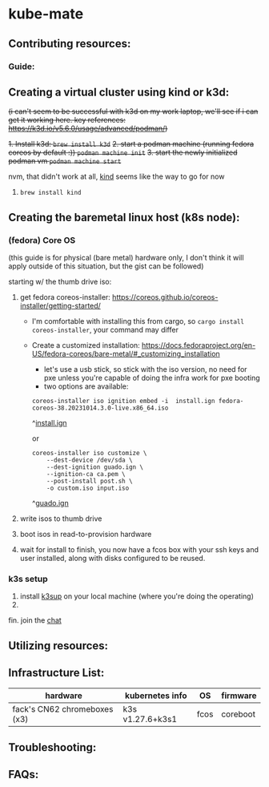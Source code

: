 # kube-mate

## Contributing resources:

### Guide:

## Creating a virtual cluster using kind or k3d:

~~(i can't seem to be successful with k3d on my work laptop, we'll see if i can get it working here. key references: https://k3d.io/v5.6.0/usage/advanced/podman/)~~

~~1. Install k3d: `brew install k3d`~~
~~2. start a podman machine (running fedora coreos by default :)) `podman machine init`~~
~~3. start the newly initialized podman vm `podman machine start`~~

nvm, that didn't work at all, [kind](https://kind.sigs.k8s.io/) seems like the way to go for now
1. `brew install kind`

## Creating the baremetal linux host (k8s node):

### (fedora) Core OS
(this guide is for physical (bare metal) hardware only, I don't think it will apply outside of this situation, but the gist can be followed)

starting w/ the thumb drive iso:

1. get fedora coreos-installer: https://coreos.github.io/coreos-installer/getting-started/
    - I'm comfortable with installing this from cargo, so `cargo install coreos-installer`, your command may differ
    
    - Create a customized installation: https://docs.fedoraproject.org/en-US/fedora-coreos/bare-metal/#_customizing_installation
        - let's use a usb stick, so stick with the iso version, no need for pxe unless you're capable of doing the infra work for pxe booting
        - two options are available:
        ```
        coreos-installer iso ignition embed -i  install.ign fedora-coreos-38.20231014.3.0-live.x86_64.iso
        ```
        
        ^[install.ign](./nodes/ignition/install.ign)

        or
        ```
        coreos-installer iso customize \
            --dest-device /dev/sda \
            --dest-ignition guado.ign \
            --ignition-ca ca.pem \
            --post-install post.sh \
            -o custom.iso input.iso
        ```

        ^[guado.ign](./nodes/ignition/guado.ign)

2. write isos to thumb drive
3. boot isos in read-to-provision hardware
4. wait for install to finish, you now have a fcos box with your ssh keys and user installed, along with disks configured to be reused.

### k3s setup

1. install [k3sup](https://github.com/alexellis/k3sup) on your local machine (where you're doing the operating)
2. 

fin. join the [chat](https://chat.cyberia.club/#/room/#kubernauts:cyberia.club)

## Utilizing resources:

## Infrastructure List:

| hardware                      | kubernetes info  | OS    | firmware |
|-------------------------------|------------------|-------|----------|
| fack's CN62 chromeboxes (x3)  | k3s v1.27.6+k3s1 | fcos  | coreboot |

## Troubleshooting:

## FAQs: